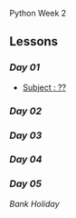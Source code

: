 Python Week 2

## Lessons

### *Day 01*
- [Subject : ??]()
### *Day 02*

### *Day 03*

### *Day 04*

### *Day 05*
 *Bank Holiday*

